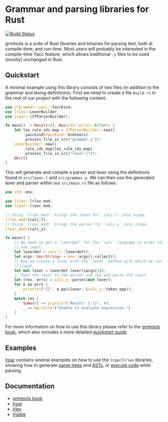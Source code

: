 # Grammar and parsing libraries for Rust

[![Build Status](https://api.travis-ci.org/softdevteam/sparsevec.svg?branch=master)](https://travis-ci.org/softdevteam/sparsevec)

grmtools is a suite of Rust libraries and binaries for parsing text, both at
compile-time, and run-time. Most users will probably be interested in the
compile-time Yacc feature, which allows traditional `.y` files to be used
(mostly) unchanged in Rust.

## Quickstart

A minimal example using this library consists of two files (in addition to the
grammar and lexing definitions). First we need to create a file `build.rs` in
the root of our project with the following content:

```rust
use cfgrammar::yacc::YaccKind;
use lrlex::LexerBuilder;
use lrpar::{CTParserBuilder};

fn main() -> Result<(), Box<std::error::Error>> {
    let lex_rule_ids_map = CTParserBuilder::new()
        .yacckind(YaccKind::Grmtools)
        .process_file_in_src("grammar.y")?;
    LexerBuilder::new()
        .rule_ids_map(lex_rule_ids_map)
        .process_file_in_src("lexer.l")?;
    Ok(())
}
```

This will generate and compile a parser and lexer using the definitions found
in `src/lexer.l` and `src/grammar.y`. We can then use the generated lexer and
parser within our `src/main.rs` file as follows:

```rust
use std::env;

use lrlex::lrlex_mod;
use lrpar::lrpar_mod;

// Using `lrlex_mod!` brings the lexer for `calc.l` into scope.
lrlex_mod!(calc_l);
// Using `lrpar_mod!` brings the parser for `calc.y` into scope.
lrpar_mod!(calc_y);

fn main() {
    // We need to get a `LexerDef` for the `calc` language in order that we can
    // lex input.
    let lexerdef = calc_l::lexerdef();
    let args: Vec<String> = env::args().collect();
    // Now we create a lexer with the `lexer` method with which we can lex an
    // input.
    let mut lexer = lexerdef.lexer(&args[1]);
    // Pass the lexer to the parser and lex and parse the input.
    let (res, errs) = calc_y::parse(&mut lexer);
    for e in errs {
        println!("{}", e.pp(&lexer, &calc_y::token_epp));
    }
    match res {
        Some(r) => println!("Result: {:?}", r),
        _ => eprintln!("Unable to evaluate expression.")
    }
}
```

For more information on how to use this library please refer to the [grmtools
book](https://softdevteam.github.io/grmtools/master/book/), which also includes
a more detailed [quickstart
guide](https://softdevteam.github.io/grmtools/master/book/quickstart.html).

## Examples

[lrpar](https://github.com/softdevteam/grmtools/tree/master/lrpar/examples)
contains several examples on how to use the `lrpar`/`lrlex` libraries, showing
how to generate [parse
trees](https://github.com/softdevteam/grmtools/tree/master/lrpar/examples/calc_parsetree)
and
[ASTs](https://github.com/softdevteam/grmtools/tree/master/lrpar/examples/calc_ast),
or [execute
code](https://github.com/softdevteam/grmtools/tree/master/lrpar/examples/calc_actions)
while parsing.

## Documentation

- [grmtools book](https://softdevteam.github.io/grmtools/master/book/)
- [lrpar](https://docs.rs/lrpar/)
- [lrlex](https://docs.rs/lrlex/)
- [lrtable](https://docs.rs/lrtable/)
